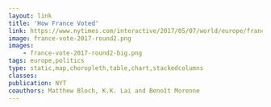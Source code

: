 ```yaml
---
layout: link
title: 'How France Voted'
link: https://www.nytimes.com/interactive/2017/05/07/world/europe/france-election-results-maps.html
image: france-vote-2017-round2.png
images:
    - france-vote-2017-round2-big.png
tags: europe,politics
type: static,map,choropleth,table,chart,stackedcolumns
classes:
publication: NYT
coauthors: Matthew Bloch, K.K. Lai and Benoît Morenne
---
```

